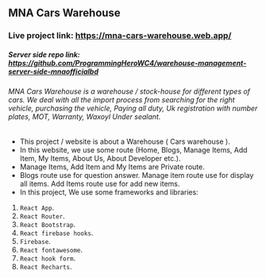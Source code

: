 ## MNA Cars Warehouse

### Live project link: https://mna-cars-warehouse.web.app/

##### Server side repo link: https://github.com/ProgrammingHeroWC4/warehouse-management-server-side-mnaofficialbd

###### MNA Cars Warehouse is a warehouse / stock-house for different types of cars. We deal with all the import process from searching for the right vehicle, purchasing the vehicle, Paying all duty, Uk registration with number plates, MOT, Warranty, Waxoyl Under sealant. 
- This project / website is about a Warehouse ( Cars warehouse ).
- In this website, we use some route (Home, Blogs, Manage Items, Add Item, My Items, About Us, About Developer etc.).
- Manage Items, Add Item and My Items are Private route.
- Blogs route use for question answer. Manage item route use for display all items. Add Items route use for add new items.
- In this project, We use some frameworks and libraries: 
1. `React App`.
2. `React Router`.
3. `React Bootstrap`.
4. `React firebase hooks`.
5. `Firebase`.
6. `React fontawesome`.
7. `React hook form`.
8. `React Recharts`.